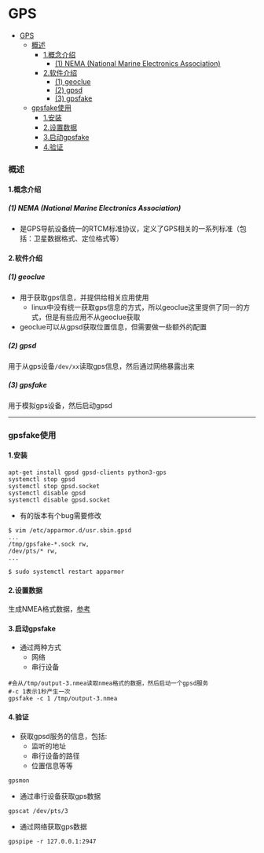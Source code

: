 # GPS


<!-- @import "[TOC]" {cmd="toc" depthFrom=1 depthTo=6 orderedList=false} -->

<!-- code_chunk_output -->

- [GPS](#gps)
    - [概述](#概述)
      - [1.概念介绍](#1概念介绍)
        - [(1) NEMA (National Marine Electronics Association)](#1-nema-national-marine-electronics-association)
      - [2.软件介绍](#2软件介绍)
        - [(1) geoclue](#1-geoclue)
        - [(2) gpsd](#2-gpsd)
        - [(3) gpsfake](#3-gpsfake)
    - [gpsfake使用](#gpsfake使用)
      - [1.安装](#1安装)
      - [2.设置数据](#2设置数据)
      - [3.启动gpsfake](#3启动gpsfake)
      - [4.验证](#4验证)

<!-- /code_chunk_output -->

### 概述

#### 1.概念介绍

##### (1) NEMA (National Marine Electronics Association)
* 是GPS导航设备统一的RTCM标准协议，定义了GPS相关的一系列标准（包括：卫星数据格式、定位格式等）

#### 2.软件介绍

##### (1) geoclue

* 用于获取gps信息，并提供给相关应用使用
    * linux中没有统一获取gps信息的方式，所以geoclue这里提供了同一的方式，但是有些应用不从geoclue获取
* geoclue可以从gpsd获取位置信息，但需要做一些额外的配置

##### (2) gpsd
用于从gps设备`/dev/xx`读取gps信息，然后通过网络暴露出来

##### (3) gpsfake

用于模拟gps设备，然后启动gpsd

***

### gpsfake使用

#### 1.安装
```shell
apt-get install gpsd gpsd-clients python3-gps
systemctl stop gpsd
systemctl stop gpsd.socket
systemctl disable gpsd
systemctl disable gpsd.socket
```

* 有的版本有个bug需要修改
```shell
$ vim /etc/apparmor.d/usr.sbin.gpsd
...
/tmp/gpsfake-*.sock rw,
/dev/pts/* rw,
...

$ sudo systemctl restart apparmor
```

#### 2.设置数据
生成NMEA格式数据，[参考](https://www.nmeagen.org/)

#### 3.启动gpsfake

* 通过两种方式
    * 网络
    * 串行设备
```shell
#会从/tmp/output-3.nmea读取nmea格式的数据，然后启动一个gpsd服务
#-c 1表示1秒产生一次
gpsfake -c 1 /tmp/output-3.nmea
```

#### 4.验证

* 获取gpsd服务的信息，包括:
    * 监听的地址
    * 串行设备的路径
    * 位置信息等等
```shell
gpsmon
```

* 通过串行设备获取gps数据
```shell
gpscat /dev/pts/3
```

* 通过网络获取gps数据
```shell
gpspipe -r 127.0.0.1:2947
```